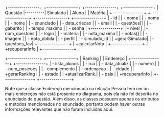 +----------------+          +----------------+          +----------------+          +---------------+
|     Questão    |----------|   Simulado     |          |     Aluno      |          |    Matéria    |
+----------------+          +----------------+          +----------------+          +---------------+
| - id           |          | - nome         |          | - nome         |          | - nome        |
| - enunciado    |          | - data_criacao |          | - email        |          | - questões[] |
| - gabarito     |          | - tempo_maximo |          | - senha        |          +---------------+
| - nivel        |          | - num_questoes |          | - login        |
| - materia      |          | - nota_maxima  |          | - notas[]      |
| - imagem       |          | - nota_obtida  |          | - perfil      |
| - simulado_id  |          | +gerarSimulado|          | - questoes_fav|
+----------------+          | +calcularNota  |          +----------------+
                             | +recuperarInfo |
                             +----------------+

+----------------+          +---------------+
|    Ranking     |          |    Endereço   |
+----------------+          +---------------+
| - lista_alunos |          | - rua         |
| - data_atualiz.|          | - numero      |
| - num_posicoes |          | - complemento |
| - ordenacao    |          | - cidade      |
| +gerarRanking  |          | - estado      |
| +atualizarRank.|          | - pais        |
| +recuperarInfo |          +---------------+
+----------------+


Note que a classe Endereço mencionada na relação Pessoa tem um ou mais endereços não está presente no diagrama, pois ela não foi descrita no enunciado da questão. Além disso, as classes possuem apenas os atributos e métodos mencionados no enunciado, portanto podem haver outras informações relevantes que não foram incluídas aqui.